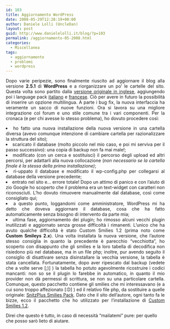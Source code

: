 ```yaml
---
id: 103
title: Aggiornamento WordPress
date: 2008-05-29T12:28:19+00:00
author: Daniele Lolli (UncleDan)
layout: post
guid: http://www.danielelolli.it/blog/?p=103
permalink: /aggiornamento-05-2008.html
categories:
  - Miscellanea
tags:
  - aggiornamento
  - problemi
  - wordpress
---
```

<p style="text-align: justify;">
  Dopo varie peripezie, sono finalmente riuscito ad aggiornare il blog alla versione <strong>2.5.1</strong> di <strong>WordPress</strong> e a riorganizzare un po&#8217; le cartelle del sito. Questa volta sono partito dalla <a title="Download WordPress English" href="http://wordpress.org/download/" target="_blank">versione originale in inglese</a>, aggiungendo poi i language pack <a title="Download WordPress Italiano (Language Pack)" href="http://www.wordpress-it.it/wordpress-in-italiano/" target="_blank">italiano</a> e <a title="Download WordPress Français (Language Pack)" href="http://www.wordpress-fr.net/telechargements" target="_blank">francese</a>. Ciò per avere in futuro la possibilità di inserire un opzione multilingua. A parte i bug fix, la nuova interfaccia ha veramente un sacco di nuove funzioni. Ora si lavora su una migliore integrazione col forum e uno stile comune tra i vari componenti. Per la cronaca (e per chi avesse lo stesso problema), ho dovuto procedere così:
</p>

<li style="text-align: justify;">
  ho fatto una nuova installazione della nuova versione in una cartella diversa (avevo comunque intenzione di cambiare cartella per razionalizzare la struttura del sito);
</li>
<li style="text-align: justify;">
  scaricato il database (molto piccolo nel mio caso, e poi mi serviva per il passo successivo): una copia di backup non fa mai male!;
</li>
<li style="text-align: justify;">
  modificato (con un cerca e sostituisci) il percorso degli upload ed altri percorsi, per adattarli alla nuova collocazione (<em>non necessario se la cartella finale è la stessa della prima installazione)</em>;
</li>
<li style="text-align: justify;">
  ri-uppato il database e modificato il wp-config.php per collegarsi al database della versione precedente;
</li>
<li style="text-align: justify;">
  entrato nel sito e&#8230; errore totale! Dopo un attimo di panico e con l&#8217;aiuto di zio Google ho scoperto che il problema era un text-widget con caratteri non riconosciuti. L&#8217;ho dovuto rimuovere manualmente dal database, così come consigliato qui;
</li>
<li style="text-align: justify;">
  a questo punto, loggandomi come amministratore, WordPress mi ha detto che doveva aggiornare il database, cosa che ha fatto automaticamente senza bisogno di intervento da parte mia;
</li>
<li style="text-align: justify;">
  ultima fase, aggiornamento dei plugin; ho rimosso alcuni vecchi plugin inutilizzati e aggiornato senza grosse difficoltà i rimanenti. L&#8217;unico che ha avuto qualche difficoltà è stato Custom Smilies 1.2 (prima noto come <strong>Custom Smileys 2.x</strong>). Una volta installata la nuova versione, che l&#8217;autore stesso consiglia in quanto la precedente è parecchio &#8220;vecchiotta&#8221;, ho scoperto con disappunto che gli smilies e la loro tabella di decodifica non risiedono più nel database, ma in un file php; inoltre, pur avendo seguito il consiglio di disattivare senza disinstallare la vecchia versione, la tabella è stata cancellata. Fortunatamente, dopo aver ripescato dal backup (vedete che a volte serve [;)] ) la tabella ho potuto agevolmente ricostruire i codici mancanti: non so se il plugin lo farebbe in automatico, in quanto il mio provider non dà permessi di scrittura, se non su una particolare cartella. Comunque, questo pacchetto contiene gli smilies che mi interessavano (e a cui sono troppo affezionato [:D] ) ed il relativo file php, da sostituire a quelle originale: <a href="http://www.danielelolli.it/wp-content/uploads/2008/05/snitzplus_smilies_pack.zip">SnitzPlus Smilies Pack</a>. Dato che il sito dell&#8217;autore, ogni tanto fa le bizze, ecco il pacchetto che ho utilizzato per l&#8217;installazione di <a href="http://www.danielelolli.it/wp-content/uploads/2008/05/custom-smilies12.zip">Custom Smilies 1.2</a>.
</li>

Direi che questo è tutto, in caso di necessità &#8220;mailatemi&#8221; pure: per quello che posso sarò lieto di aiutare.